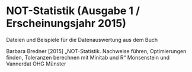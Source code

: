 # NOT-Statistik (Ausgabe 1 / Erscheinungsjahr 2015)

Dateien und Beispiele für die Datenauswertung aus dem Buch

Barbara Bredner [2015] „NOT-Statistik. Nachweise führen, Optimierungen finden, Toleranzen berechnen mit Minitab und R“
Monsenstein und Vannerdat OHG Münster
